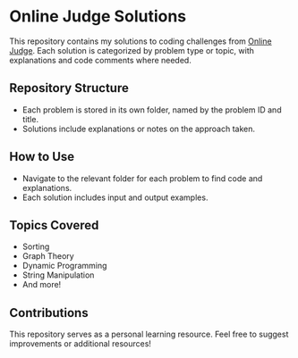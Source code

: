 # Online Judge Solutions

This repository contains my solutions to coding challenges from [Online Judge](https://onlinejudge.org). Each solution is categorized by problem type or topic, with explanations and code comments where needed.

## Repository Structure
- Each problem is stored in its own folder, named by the problem ID and title.
- Solutions include explanations or notes on the approach taken.

## How to Use
- Navigate to the relevant folder for each problem to find code and explanations.
- Each solution includes input and output examples.

## Topics Covered
- Sorting
- Graph Theory
- Dynamic Programming
- String Manipulation
- And more!

## Contributions
This repository serves as a personal learning resource. Feel free to suggest improvements or additional resources!
